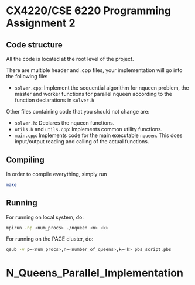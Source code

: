 CX4220/CSE 6220 Programming Assignment 2
=================================

## Code structure

All the code is located at the root level of the project.

There are multiple header and .cpp files, your implementation will go
into the following file:

- `solver.cpp`: Implement the sequential algorithm for nqueen problem, the master and worker functions for parallel nqueen according
  to the function declarations in `solver.h`


Other files containing code that you should not change are:
- `solver.h`: Declares the nqueen functions.
- `utils.h` and `utils.cpp`: Implements common utility functions.
- `main.cpp`: Implements code for the main executable `nqueen`. This does
  input/output reading and calling of the actual functions.


## Compiling

In order to compile everything, simply run
```sh
make
```


## Running
For running on local system, do:
```sh
mpirun -np <num_procs> ./nqueen <n> <k>
```


For running on the PACE cluster, do:
```sh
qsub -v p=<num_procs>,n=<number_of_queens>,k=<k> pbs_script.pbs
```
# N_Queens_Parallel_Implementation

